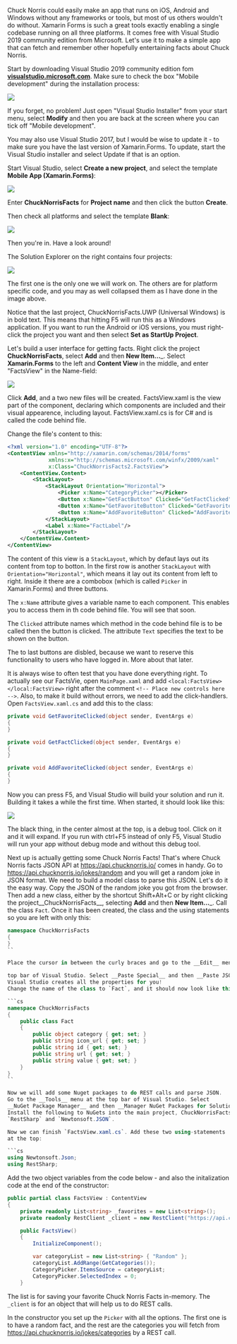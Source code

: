 ﻿Chuck Norris could easily make an app that runs on iOS, Android and Windows without any frameworks or tools, 
but most of us others wouldn't do without. Xamarin Forms is such a great tools exactly enabling a single codebase
running on all three platforms. It comes free with Visual Studio 2019 community edition from Microsoft. 
Let's use it to make a simple app that can fetch and remember other hopefully entertaining facts about
Chuck Norris. 

Start by downloading Visual Studio 2019 community edition fom 
[__visualstudio.microsoft.com__](https://visualstudio.microsoft.com/).
Make sure to check the box "Mobile development" during the installation process:

![](img/mobile_development.png)

If you forget, no problem! Just open "Visual Studio Installer" from your start menu, select __Modify__ and
then you are back at the screen where you can tick off "Mobile development".

You may also use Visual Studio 2017, but I would be wise to update it - to make sure
you have the last version of Xamarin.Forms. To update, start the Visual Studio 
installer and select Update if that is an option. 

Start Visual Studio, select __Create a new project__, and select the template __Mobile App (Xamarin.Forms)__:

![](img/create_new_project.png)

Enter __ChuckNorrisFacts__ for __Project name__ and then click the button __Create__.

Then check all platforms and select the template __Blank__:

![](img/project_template.png)

Then you're in. Have a look around!

The Solution Explorer on the right contains four projects:

![](img/solution_explorer.png)

The first one is the only one we will work on. The others are for platform 
specific code, and you may as well collapsed them as I have done in the image
above. 

Notice that the last project, ChuckNorrisFacts.UWP (Universal Windows) is in 
bold text. This means that hitting F5 will run this as a Windows application. 
If you want to run the Android or iOS versions, you must right-click the project
you want and then select __Set as StartUp Project__. 

Let's build a user interface for getting facts. Right click the project
__ChuckNorrisFacts__, select __Add__ and then __New Item...___.
Select __Xamarin.Forms__ to the left and __Content View__ in the middle, 
and enter "FactsView" in the Name-field:

![](img/new_item.png)

Click __Add__, and a two new files will be created. FactsView.xaml is the view part
of the component, declaring which components are included and their visual appearence,
including layout. FactsView.xaml.cs is for C# and is called the code behind file. 

Change the file's content to this:

```xml
<?xml version="1.0" encoding="UTF-8"?>
<ContentView xmlns="http://xamarin.com/schemas/2014/forms" 
             xmlns:x="http://schemas.microsoft.com/winfx/2009/xaml"
             x:Class="ChuckNorrisFacts2.FactsView">
    <ContentView.Content>
        <StackLayout>
            <StackLayout Orientation="Horizontal">
                <Picker x:Name="CategoryPicker"></Picker>
                <Button x:Name="GetFactButton" Clicked="GetFactClicked" Text="Get fact"></Button>
                <Button x:Name="GetFavoriteButton" Clicked="GetFavoriteClicked" Text="Get random favorite" IsEnabled="False"></Button>
                <Button x:Name="AddFavoriteButton" Clicked="AddFavoriteClicked" Text="Add to favorites" IsEnabled="False"></Button>
            </StackLayout>
            <Label x:Name="FactLabel"/>
        </StackLayout>
    </ContentView.Content>
</ContentView>
```

The content of this view is a `StackLayout`, which by defaut lays out its content
from top to botton. In the first row is another `StackLayout` with 
`Orientation="Horizontal"`, which means it lay out its content from left to right.
Inside it there are a combobox (which is called `Picker` in Xamarin.Forms) and three
buttons. 

The `x:Name` attribute gives a variable name to each component. This enables you
to access them in th code behind file. You will see that soon. 

The `Clicked` attribute names which method in the code behind file is to be called
then the button is clicked. The attribute `Text` specifies the text to be shown on the 
button. 

The to last buttons are disbled, because we want to reserve this functionality to
users who have logged in. More about that later. 

It is always wise to often test that you have done everything right. To actually
see our FactsVie, open `MainPage.xaml` and add `<local:FactsView></local:FactsView>`
 right after the comment `<!-- Place new controls here -->`. Also, to make it 
build without errors, we need to add the click-handlers. Open `FactsView.xaml.cs`
and add this to the class:

```cs
private void GetFavoriteClicked(object sender, EventArgs e)
{
}

private void GetFactClicked(object sender, EventArgs e)
{
}

private void AddFavoriteClicked(object sender, EventArgs e)
{
}
```

Now you can press F5, and Visual Studio will
build your solution and run it. Building it takes a while the first time.
When started, it should look like this:

![](img/app1.png)

The black thing, in the center almost at the top, is a debug tool. Click on it
and it will expand. If you run with ctrl+F5 instead of only F5, Visual Studio will
run your app without debug mode and without this debug tool. 

Next up is actually getting some Chuck Norris Facts! That's where Chuck Norris facts
JSON API at https://api.chucknorris.io/ comes in handy. Go to https://api.chucknorris.io/jokes/random
and you will get a random joke in JSON format. We need to build a model class to 
parse this JSON. Let's do it the easy way. Copy the JSON of the random joke you got
from the browser. Then add a new class, either by the shortcut Shift+Alt+C or
by right clicking the project__ChuckNorrisFacts__, selecting  __Add__ and then 
__New Item...___. Call the class `Fact`. Once it has been created, the class
and the using statements so you are left with only this:


```cs
namespace ChuckNorrisFacts
{
}
``

Place the cursor in between the curly braces and go to the __Edit__ menu in the 

top bar of Visual Studio. Select __Paste Special__ and then __Paste JSON as Classes__.
Visual Studio creates all the properties for you! 
Change the name of the class to `Fact`, and it should now look like this:

```cs
namespace ChuckNorrisFacts
{
    public class Fact
    {
        public object category { get; set; }
        public string icon_url { get; set; }
        public string id { get; set; }
        public string url { get; set; }
        public string value { get; set; }
    }
}
``

Now we will add some Nuget packages to do REST calls and parse JSON.
Go to the __Tools__ menu at the top bar of Visual Studio. Select
__NuGet Package Manager__ and then __Manager NuGet Packages for Solution. 
Install the following to NuGets into the main project, ChuckNorrisFacts: 
`RestSharp` and `Newtonsoft.JSON`.

Now we can finish `FactsView.xaml.cs`. Add these two using-statements
at the top:

```cs
using Newtonsoft.Json;
using RestSharp;
```

Add the two object variables from the code below - and also the initalization 
code at the end of the constructor:

```cs
public partial class FactsView : ContentView
{
    private readonly List<string> _favorites = new List<string>();
    private readonly RestClient _client = new RestClient("https://api.chucknorris.io");

    public FactsView()
    {
        InitializeComponent();

        var categoryList = new List<string> { "Random" };
        categoryList.AddRange(GetCategories());
        CategoryPicker.ItemsSource = categoryList;
        CategoryPicker.SelectedIndex = 0;
    }

```

The list is for saving your favorite Chuck Norris Facts in-memory. The `_client`
is for an object that will help us to do REST calls. 

In the constructor you set up the `Picker` with all the options. The first one
is to have a random fact, and the rest are the categories you will fetch from 
https://api.chucknorris.io/jokes/categories by a REST call. 






